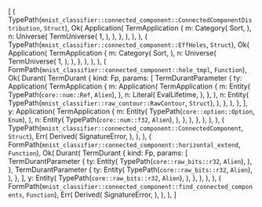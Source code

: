 [
    (
        TypePath(`mnist_classifier::connected_component::ConnectedComponentDistribution`, `Struct`),
        Ok(
            Application(
                TermApplication {
                    m: Category(
                        Sort,
                    ),
                    n: Universe(
                        TermUniverse(
                            1,
                        ),
                    ),
                },
            ),
        ),
    ),
    (
        TypePath(`mnist_classifier::connected_component::EffHoles`, `Struct`),
        Ok(
            Application(
                TermApplication {
                    m: Category(
                        Sort,
                    ),
                    n: Universe(
                        TermUniverse(
                            1,
                        ),
                    ),
                },
            ),
        ),
    ),
    (
        FormPath(`mnist_classifier::connected_component::hole_tmpl`, `Function`),
        Ok(
            Durant(
                TermDurant {
                    kind: Fp,
                    params: [
                        TermDurantParameter {
                            ty: Application(
                                TermApplication {
                                    m: Application(
                                        TermApplication {
                                            m: Entity(
                                                TypePath(`core::num::Ref`, `Alien`),
                                            ),
                                            n: Literal(
                                                EvalLifetime,
                                            ),
                                        },
                                    ),
                                    n: Entity(
                                        TypePath(`mnist_classifier::raw_contour::RawContour`, `Struct`),
                                    ),
                                },
                            ),
                        },
                    ],
                    y: Application(
                        TermApplication {
                            m: Entity(
                                TypePath(`core::option::Option`, `Enum`),
                            ),
                            n: Entity(
                                TypePath(`core::num::f32`, `Alien`),
                            ),
                        },
                    ),
                },
            ),
        ),
    ),
    (
        TypePath(`mnist_classifier::connected_component::ConnectedComponent`, `Struct`),
        Err(
            Derived(
                SignatureError,
            ),
        ),
    ),
    (
        FormPath(`mnist_classifier::connected_component::horizontal_extend`, `Function`),
        Ok(
            Durant(
                TermDurant {
                    kind: Fp,
                    params: [
                        TermDurantParameter {
                            ty: Entity(
                                TypePath(`core::raw_bits::r32`, `Alien`),
                            ),
                        },
                        TermDurantParameter {
                            ty: Entity(
                                TypePath(`core::raw_bits::r32`, `Alien`),
                            ),
                        },
                    ],
                    y: Entity(
                        TypePath(`core::raw_bits::r32`, `Alien`),
                    ),
                },
            ),
        ),
    ),
    (
        FormPath(`mnist_classifier::connected_component::find_connected_components`, `Function`),
        Err(
            Derived(
                SignatureError,
            ),
        ),
    ),
]